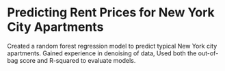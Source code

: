 # Predicting Rent Prices for New York City Apartments
Created a random forest regression model to predict typical New York city apartments. Gained experience in denoising of data,
Used both the out-of-bag score and R-squared to evaluate models.
